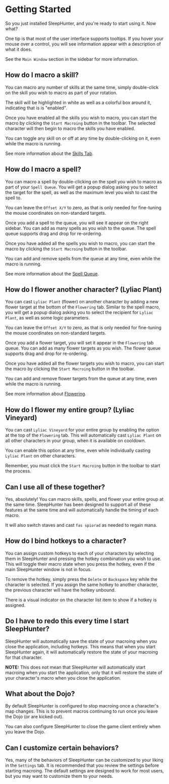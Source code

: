 # Getting Started

So you just installed SleepHunter, and you're ready to start using it. Now what?

One tip is that most of the user interface supports tooltips.
If you hover your mouse over a control, you will see information appear with a description of what it does.

See the `Main Window` section in the sidebar for more information.

## How do I macro a skill?

You can macro any number of skills at the same time, simply double-click on the skill you wish to macro as part of your rotation.

The skill will be highlighted in white as well as a colorful box around it, indicating that is is "enabled".

Once you have enabled all the skills you wish to macro, you can start the macro by clicking the `Start Macroing` button in the toolbar.
The selected character will then begin to macro the skills you have enabled.

You can toggle any skill on or off at any time by double-clicking on it, even while the macro is running.

See more information about the [Skills Tab](./main-window/skills-tab.md).

## How do I macro a spell?

You can macro a spell by double-clicking on the spell you wish to macro as part of your `Spell Queue`.
You will get a popup dialog asking you to select the target for the spell, as well as the maximum level you wish to cast the spell to.

You can leave the `Offset X/Y` to zero, as that is only needed for fine-tuning the mouse coordinates on non-standard targets.

Once you add a spell to the queue, you will see it appear on the right sidebar. You can add as many spells as you wish to the queue.
The spell queue supports drag and drop for re-ordering.

Once you have added all the spells you wish to macro, you can start the macro by clicking the `Start Macroing` button in the toolbar.

You can add and remove spells from the queue at any time, even while the macro is running.

See more information about the [Spell Queue](./main-window/spell-queue.md).

## How do I flower another character? (Lyliac Plant)

You can cast `Lyliac Plant` (flower) on another character by adding a new flower target at the bottom of the `Flowering` tab.
Similar to the spell macro, you will get a popup dialog asking you to select the recipient for `Lyliac Plant`, as well as some logic parameters.

You can leave the `Offset X/Y` to zero, as that is only needed for fine-tuning the mouse coordinates on non-standard targets.

Once you add a flower target, you will set it appear in the `Flowering` tab queue. You can add as many flower targets as you wish.
The flower queue supports drag and drop for re-ordering.

Once you have added all the flower targets you wish to macro, you can start the macro by clicking the `Start Macroing` button in the toolbar.

You can add and remove flower targets from the queue at any time, even while the macro is running.

See more information about [Flowering](./main-window/flowering-tab.md).

## How do I flower my entire group? (Lyliac Vineyard)

You can cast `Lyliac Vineyard` for your entire group by enabling the option at the top of the `Flowering` tab.
This will automatically cast `Lyliac Plant` on all other characters in your group, when it is available on cooldown.

You can enable this option at any time, even while individually casting `Lyliac Plant` on other characters.

Remember, you must click the `Start Macroing` button in the toolbar to start the process.

## Can I use all of these together?

Yes, absolutely! You can macro skills, spells, and flower your entire group at the same time.
SleepHunter has been designed to support all of these features at the same time and will automatically handle the timing of each macro.

It will also switch staves and cast `fas spiorad` as needed to regain mana.

## How do I bind hotkeys to a character?

You can assign custom hotkeys to each of your characters by selecting them in SleepHunter and pressing the hotkey combination you wish to use.
This will toggle their macro state when you press the hotkey, even if the main SleepHunter window is not in focus.

To remove the hotkey, simply press the `Delete` or `Backspace` key while the character is selected.
If you assign the same hotkey to another character, the previous character will have the hotkey unbound.

There is a visual indicator on the character list item to show if a hotkey is assigned.

## Do I have to redo this every time I start SleepHunter?

SleepHunter will automatically save the state of your macroing when you close the application, including hotkeys.
This means that when you start SleepHunter again, it will automatically restore the state of your macroing for that character.

**NOTE:** This does not mean that SleepHunter will automatically start macroing when you start the application, only that it will restore the state of your character's macro when you close the application.

## What about the Dojo?

By default SleepHunter is configured to stop macroing once a character's map changes.
This is to prevent macros continuing to run once you leave the Dojo (or are kicked out).

You can also configure SleepHunter to close the game client entirely when you leave the Dojo.

## Can I customize certain behaviors?

Yes, many of the behaviors of SleepHunter can be customized to your liking in the `Settings` tab.
It is recommended that you review the settings before starting macroing.
The default settings are designed to work for most users, but you may want to customize them to your needs.
